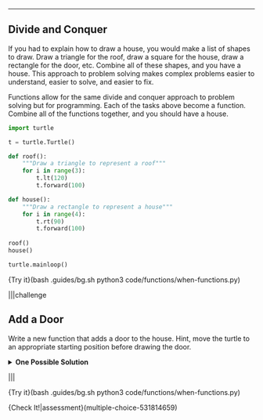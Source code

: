 ----------

## Divide and Conquer

If you had to explain how to draw a house, you would make a list of shapes to draw. Draw a triangle for the roof, draw a square for the house, draw a rectangle for the door, etc. Combine all of these shapes, and you have a house. This approach to problem solving makes complex problems easier to understand, easier to solve, and easier to fix.

Functions allow for the same divide and conquer approach to problem solving but for programming. Each of the tasks above become a function. Combine all of the functions together, and you should have a house.

```python
import turtle

t = turtle.Turtle()

def roof():
    """Draw a triangle to represent a roof"""
    for i in range(3):
        t.lt(120)
        t.forward(100)

def house():
    """Draw a rectangle to represent a house"""
    for i in range(4):
        t.rt(90)
        t.forward(100)
        
roof()
house()

turtle.mainloop()
```

{Try it}(bash .guides/bg.sh python3 code/functions/when-functions.py)

|||challenge
## Add a Door
Write a new function that adds a door to the house. Hint, move the turtle to an appropriate starting position before drawing the door.
<details>
  <summary><strong>One Possible Solution</strong></summary>
  Here is one possible solution. Remember to call the function in your program.
  
  ```python
  def door():
      # go to starting position
      t.rt(90)
      t.forward(100)
      t.rt(90)
      t.forward(60)
  
      # draw door
      t.rt(90)
      t.forward(40)
      t.rt(90)
      t.forward(20)
      t.rt(90)
      t.forward(40)
      t.ht() # hides turtle
  ```
  
</details>

|||

{Try it}(bash .guides/bg.sh python3 code/functions/when-functions.py)

{Check It!|assessment}(multiple-choice-531814659)
